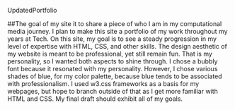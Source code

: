UpdatedPortfolio

##The goal of my site it to share a piece of who I am in my computational media journey. I plan to make this site a portfolio of my work throughout my years at Tech. On this site, my goal is to see a steady progression in my level of expertise with HTML, CSS, and other skills. The design aesthetic of my website is meant to be professional, yet still remain fun. That is my personality, so I wanted both aspects to shine through. I chose a bubbly font because it resonated with my personality. However, I chose various shades of blue, for my color palette, because blue tends to be associated with professionalism. I used w3.css frameworks as a basis for my webpages, but hope to branch outside of that as I get more familiar with HTML and CSS. My final draft should exhibit all of my goals.
